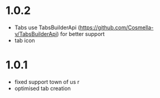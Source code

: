 # 1.0.2
- Tabs use TabsBuilderApi (https://github.com/Cosmella-v/TabsBuilderApi) for better support
- tab icon
# 1.0.1
- fixed support town of us r
- optimised tab creation
